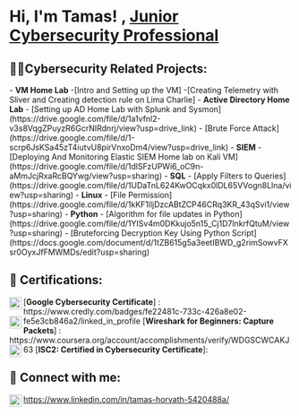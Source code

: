 <h1>Hi, I'm Tamas! , <a href="https://www.linkedin.com/in/tamas-horvath-5420488a/"> Junior Cybersecurity Professional</a>
<h2>👨‍💻Cybersecurity Related Projects:</h2>
- <b> VM Home Lab</b>
  -[Intro and Setting up the VM]
  -[Creating Telemetry with Sliver and Creating detection rule on Lima Charlie]
- <b>Active Directory Home Lab</b>
  - [Setting up AD Home Lab with Splunk and Sysmon](https://drive.google.com/file/d/1a1vfnl2-v3s8VqgZPuyzR6GcrNIRdnrj/view?usp=drive_link)
  - [Brute Force Attack](https://drive.google.com/file/d/1-scrp6JsKSa45zT4iutvU8pirVnxoDm4/view?usp=drive_link)
- <b>SIEM</b>
  - [Deploying And Monitoring Elastic SIEM Home lab on Kali VM](https://drive.google.com/file/d/1dlSFzUPWi6_oC9n-aMmJcjRxaRcBQYwg/view?usp=sharing)
- <b>SQL</b>
  - [Apply Filters to Queries](https://drive.google.com/file/d/1UDaTnL624KwOCqkx0lDL65VVogn8Llna/view?usp=sharing)
- <b>Linux</b>
  - [File Permission](https://drive.google.com/file/d/1kKF1lljDzcABtZCP46CRq3KR_43qSvi1/view?usp=sharing)
- <b>Python</b>
  - [Algorithm for file updates in Python](https://drive.google.com/file/d/1YISv4m0DKkujo5n15_Cj1D7lnkrfQtuM/view?usp=sharing)
  - [Bruteforcing Decryption Key Using Python Script](https://docs.google.com/document/d/1tZB615g5a3eetIBWD_g2rimSowvFXsr0OyxJfFMWMDs/edit?usp=sharing)

<h2>📄 Certifications:</h2>

  <img align="left" alt="TamasH | Googlecert." width="22px" src="https://images.credly.com/images/0bf0f2da-a699-4c82-82e2-56dcf1f2e1c7/image.png" />
  [<b>Google Cybersecurity Certificate</b>] : https://www.credly.com/badges/fe22481c-733c-426a8e02-fe5e3cb846a2/linked_in_profile
  
<img align="left" alt="TamasH | Googlecert2." width="22px" src="https://d3njjcbhbojbot.cloudfront.net/api/utilities/v1/imageproxy/http://coursera-university-assets.s3.amazonaws.com/89/a0db8f3ea3417ca90d4f3a4ca1d73e/coursera-projectnetwork-purplesquare.png?auto=format%2Ccompress&dpr=2&w=80&h=80" /> 
  [<b>Wireshark for Beginners: Capture Packets</b>] : https://www.coursera.org/account/accomplishments/verify/WDGSCWCAKJ63

<img align="left" alt="TamasH | Googlecert2." width="22px" src= "https://cycubix.com/wp-content/uploads/2023/08/ISC2_CC_RGB__mark.jpeg" />
   [<b>ISC2: Certified in Cybersecurity Certificate</b>]:
  
 
      

   
  
  






<h2> 🤳 Connect with me:</h2>

<img align="left" alt="TamasH | LinkedIn" width="22px" src="https://cdn.jsdelivr.net/npm/simple-icons@v3/icons/linkedin.svg" />https://www.linkedin.com/in/tamas-horvath-5420488a/





